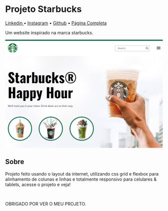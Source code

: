 # Projeto Starbucks


<a href="" target="_blank">Linkedin </a> •
<a href="" target="_blank">Instagram</a> •
<a href="" target="_blank">Github</a> •
<a href="" target="_blank">Página Completa</a> 


Um website inspirado na marca starbucks.

<img src="assets/cover.png">

## Sobre

Projeto feito usando o layout da internet, utilizando css grid e flexbox para alinhamento de colunas e linhas e totalmente responsivo para celulares & tablets, acesse o projeto e veja!

<br>

OBRIGADO POR VER O MEU PROJETO.
